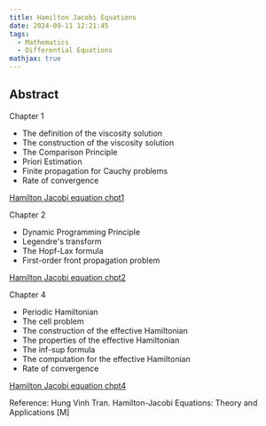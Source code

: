 ```yaml
---
title: Hamilton Jacobi Equations
date: 2024-09-11 12:21:45
tags:
  - Mathematics
  - Differential Equations
mathjax: true
---
```


## Abstract

Chapter 1
- The definition of the viscosity solution
- The construction of the viscosity solution
- The Comparison Principle
- Priori Estimation
- Finite propagation for Cauchy problems
- Rate of convergence

[Hamilton Jacobi equation chpt1](https://drive.google.com/file/d/1kHmBeaFEWXePShtge5gnTMSOvKsxIy1m/view?usp=sharing)

Chapter 2
- Dynamic Programming Principle
- Legendre's transform
- The Hopf-Lax formula
- First-order front propagation problem

[Hamilton Jacobi equation chpt2](https://drive.google.com/file/d/1kTd94u0pP0UY8f-Hst8RbwWWWC78njaI/view?usp=sharing)

Chapter 4
- Periodic Hamiltonian
- The cell problem
- The construction of the effective Hamiltonian
- The properties of the effective Hamiltonian
- The inf-sup formula
- The computation for the effective Hamiltonian
- Rate of convergence

[Hamilton Jacobi equation chpt4](https://drive.google.com/file/d/1TCWUt4iXYhglQ-j5NN9PKoY9yGLUbXIz/view?usp=sharing)

Reference: Hung Vinh Tran. Hamilton-Jacobi Equations: Theory and Applications [M]
